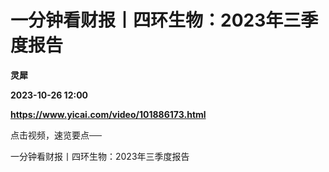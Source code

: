 # 一分钟看财报丨四环生物：2023年三季度报告
**灵犀**

**2023-10-26 12:00**

**https://www.yicai.com/video/101886173.html**

点击视频，速览要点──

一分钟看财报丨四环生物：2023年三季度报告